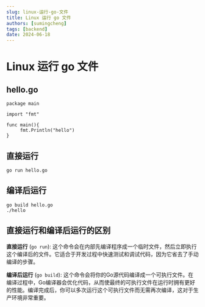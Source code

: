 ```yaml
---
slug: linux-运行-go-文件
title: Linux 运行 go 文件
authors: [sumingcheng]
tags: [backend]
date: 2024-06-18
---
```


# Linux 运行 go 文件



 

## hello.go  
```
package main

import "fmt"

func main(){
     fmt.Println("hello")
}

```
## 直接运行  
```
go run hello.go

```
## 编译后运行  
```
go build hello.go
./hello

```
## 直接运行和编译后运行的区别  

**直接运行** (`go run`): 这个命令会在内部先编译程序成一个临时文件，然后立即执行这个编译后的文件。它适合于开发过程中快速测试和调试代码，因为它省去了手动编译的步骤。

**编译后运行** (`go build`): 这个命令会将你的Go源代码编译成一个可执行文件。在编译过程中，Go编译器会优化代码，从而使最终的可执行文件在运行时拥有更好的性能。编译完成后，你可以多次运行这个可执行文件而无需再次编译，这对于生产环境非常重要。